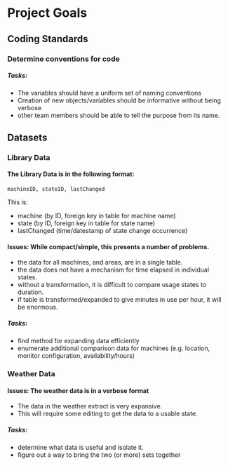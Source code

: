 # Project Goals

## Coding Standards
### Determine conventions for code
##### Tasks:
- The variables should have a uniform set of naming conventions
- Creation of new objects/variables should be informative without being verbose
- other team members should be able to tell the purpose from its name.

## Datasets
### Library Data
#### The Library Data is in the following format:
`machineID, stateID, lastChanged`

This is:
- machine (by ID, foreign key in table for machine name)
- state (by ID, foreign key in table for state name)
- lastChanged (time/datestamp of state change occurrence)

#### Issues: While compact/simple, this presents a number of problems.
 - the data for all machines, and areas, are in a single table.
 - the data does not have a mechanism for time elapsed in individual states.
 - without a transformation, it is difficult to compare usage states to duration.
 - if table is transformed/expanded to give minutes in use per hour, it will be enormous.

 ##### Tasks:
 - find method for expanding data efficiently
 - enumerate additional comparison data for machines (e.g. location, monitor configuration, availability/hours)

### Weather Data
#### Issues: The weather data is in a verbose format

- The data in the weather extract is very expansive.
- This will require some editing to get the data to a usable state.

##### Tasks:
- determine what data is useful and isolate it.
- figure out a way to bring the two (or more) sets together
